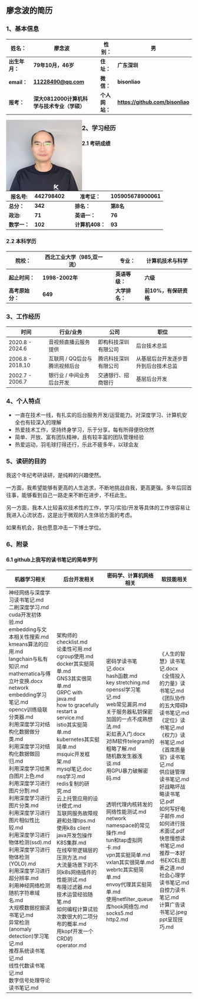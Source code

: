 ## 廖念波的简历

### 1、基本信息

| 姓名：         | 廖念波                                      |      | 性别：         | 男                               |
| -------------- | ------------------------------------------- | ---- | -------------- | -------------------------------- |
| **出生年月：** | **79年10月，46岁**                          |      | **住址：**     | **广东深圳**                     |
| **email：**    | **11228490@qq.com**                         |      | **微信：**     | **bisonliao**                    |
| **报考：**     | **深大0812000计算机科学与技术专业（学硕）** |      | **个人网站：** | **https://github.com/bisonliao** |



<img src="img/bison.png" alt="image-20250228110145713" style="zoom:25%;" align="left" />





### 2、学习经历

#### 2.1 考研成绩

| 报名号:      | 442798402 |      | 准考证：        | 105905678900061 |
| ------------ | --------- | ---- | --------------- | --------------- |
| **总分：**   | **342**   |      | **排名：**      | **第8名**       |
| **政治:**    | **71**    |      | **英语一：**    | **76**          |
| **数学一：** | **102**   |      | **计算机408：** | **93**          |

#### 2.2 本科学历

| 院校：           | 西北工业大学（985,双一流） |      | 专业：         | 计算机技术与科学      |
| ---------------- | -------------------------- | ---- | -------------- | --------------------- |
| **起止时间：**   | **1998-2002年**            |      | **英语等级：** | **六级**              |
| **高考原始分：** | **649**                    |      | **大学排名：** | **前10%，有保研资格** |



### 3、工作经历

| 时间             | 行业/业务                     | 公司                 | 职位                                 |
| ---------------- | ----------------------------- | -------------------- | ------------------------------------ |
| 2020.8 - 2024.6  | 音视频直播云服务提供          | 即构科技深圳有限公司 | 后台技术总监                         |
| 2006.8 - 2018.10 | 互联网 / QQ后台与腾讯视频后台 | 腾讯科技深圳有限公司 | 从基层后台开发逐步晋升到后台技术总监 |
| 2002.7 - 2006.7  | 银行业 / 中间业务后台开发     | 交通银行、招商银行   | 基层后台开发                         |



### 4、个人特点

- 一直在技术一线，有扎实的后台服务开发/运营能力。对深度学习、计算机安全也有较深入的理解
- 热爱技术工作，坚持终身学习，乐于分享，每有所得便欣欣然
- 简单、开放、富有团队精神，且有较丰富的团队管理经验
- 热爱运动，羽毛球打得还行，乐此不疲多年，以球会友



### 5、读研的目的

我这个年纪考研读研，是纯粹的兴趣使然。

一方面，我希望能够有更高的人生追求，不断地挑战自我，更高更强。多年后回首往事，能够看到自己一路走来不断在进步，不枉此生。

另一方面，我本人比较喜欢技术性的工作，学习/实验/开发等具体的工作很容易让我进入心流状态，这是出于微观的人生体验方面的考虑。

如果有机会，我也愿意冲击一下博士学位。



### 6、附录

#### 6.1  github上我写的读书笔记的简单罗列

| 机器学习相关                                                 | 后台开发相关                                                 | 密码学、计算机网络相关                                       | 软技能相关                                                   |
| ------------------------------------------------------------ | ------------------------------------------------------------ | ------------------------------------------------------------ | ------------------------------------------------------------ |
| 神经网络与深度学习读书笔记.md<br/>二刷深度学习.md<br/>cuda开发初体验.md<br/>embedding与文本相关性搜索.md<br/>kmeans算法的应用.md<br/>langchain与私有知识.md<br/>mathematica与傅立叶变换.docx<br/>network embedding学习笔记.md<br/>opencv训练级联分类器.md<br/>利用深度学习对结构化数据做分类.md<br/>利用深度学习对结构化数据做回归.md<br/>利用深度学习给黑白图片上色.md<br/>利用深度学习进行图片分割.md<br/>利用深度学习进行图片分类.md<br/>利用深度学习进行图片相似性比较.md<br/>利用深度学习进行物体检测(ssd).md<br/>利用深度学习进行物体检测(YOLO).md<br/>利用深度学习进行超分辨率.md<br/>利用神经网络检测随机字符串域名.md<br/>大规模数据挖掘读书笔记.md<br/>异常检测(anomaly detection)学习笔记.md<br/>推荐系统读书笔记.md<br/>线性代数读书笔记.md<br/>数字信号处理导论读书笔记.md | 架构师的checklist.md<br/>论柔性可用.md<br/>cgroup使用.md<br/>docker其实挺简单.md<br/>GNS3其实很简单.md<br/>GRPC with java.md<br/>how to gracefully restart a service.md<br/>istio其实挺简单.md<br/>kubernetes其实挺简单.md<br/>msquic开发框架.md<br/>mysql笔记.doc<br/>nsq学习.md<br/>redis复制的研究.md<br/>云上托管应用的设计模式.md<br/>互联网服务故障规避和处理tips.md<br/>使用k8s client java开发包操作K8S集群.md<br/>在线窄带逻辑层的压测方法.md<br/>大流量场景下的不同k8s网络插件的性能测试.md<br/>布隆过滤器.md<br/>技术运营经验随笔.md<br/>如何编程计算试验次数很大的二项分布的概率.md<br/>用kopf开发一个CRD的operator.md | 密码学读书笔记.docx<br/>hash函数.md<br/>key stretching.md<br/>openssl学习笔记.md<br/>web常见漏洞.md<br/>关于服务器私钥保密加固的一点不成熟想法.md<br/>彩虹表入门.docx<br/>对IM软件telegram的粗略了解.md<br/>随机数发生器浅谈.md<br/>用GPU暴力破解密码.md<br/><br/><br/><br/>透明代理内核转发的网络性能测试.md<br/>network namespace的常见操作.md<br/>tun和tap虚拟网卡.md<br/>vpn其实挺简单.md<br/>vxlan其实很简单.md<br/>webrtc其实挺简单.md<br/>envoy代理其实挺简单.md<br/>使用netfilter_queue库hook网络包.md<br/>socks5.md<br/>http2.md | 《人生的智慧》读书笔记.docx<br/>《全情投入的力量》读书笔记.md<br/>《团队协作的五大障碍》读书笔记.md<br/>《定位》读书笔记.md<br/>《权力》读书笔记.md<br/>《首席质量官》读书笔记.md<br/>供应链管理读书笔记.md<br/>好战略坏战略读书笔记.pdf<br/>如何写好电子邮件.md<br/>如何进行技术面试.pdf<br/>快思慢想读书笔记.md<br/>推荐一本好书EXCEL图表之道.md<br/>社会心理学读书笔记.md<br/>自控力读书笔记.md<br/>计算广告读书笔记.jpeg<br/>ppt呈现技巧.md |











